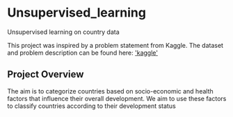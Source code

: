 # Unsupervised_learning
Unsupervised learning on country data

This project was inspired by a problem statement from Kaggle. The dataset and problem description can be found here:
['kaggle'](https://www.kaggle.com/datasets/rohan0301/unsupervised-learning-on-country-data/data)

## Project Overview
The aim is to categorize countries based on socio-economic and health factors that influence their overall development. We aim to use these factors to classify countries according to their development status
